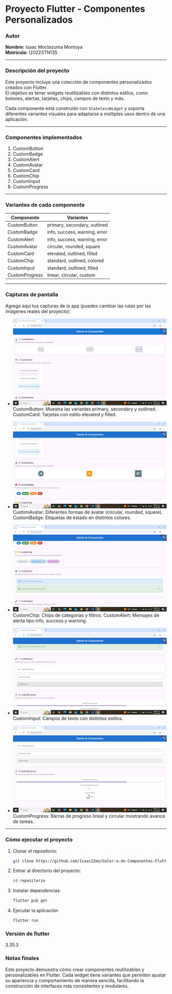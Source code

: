# Proyecto Flutter - Componentes Personalizados

### Autor

**Nombre:** Isaac Moctezuma Montoya  
**Matrícula:** I20223TN135

---

### Descripción del proyecto

Este proyecto incluye una colección de componentes personalizados creados con Flutter.  
El objetivo es tener widgets reutilizables con distintos estilos, como botones, alertas, tarjetas, chips, campos de texto y más.

Cada componente está construido con `StatelessWidget` y soporta diferentes variantes visuales para adaptarse a múltiples usos dentro de una aplicación.

---

### Componentes implementados

1. CustomButton  
2. CustomBadge  
3. CustomAlert  
4. CustomAvatar  
5. CustomCard  
6. CustomChip  
7. CustomInput  
8. CustomProgress

---

### Variantes de cada componente

| Componente     | Variantes                     |
| -------------- | ----------------------------- |
| CustomButton   | primary, secondary, outlined  |
| CustomBadge    | info, success, warning, error |
| CustomAlert    | info, success, warning, error |
| CustomAvatar   | circular, rounded, square     |
| CustomCard     | elevated, outlined, filled    |
| CustomChip     | standard, outlined, colored   |
| CustomInput    | standard, outlined, filled    |
| CustomProgress | linear, circular, custom      |

---

### Capturas de pantalla

Agrega aquí tus capturas de la app (puedes cambiar las rutas por las imágenes reales del proyecto):

* ![Screenshot 1](screenshots/screen1.png)
CustomButton: Muestra las variantes primary, secondary y outlined.
CustomCard: Tarjetas con estilo elevated y filled.

* ![Screenshot 2](screenshots/screen2.png)
CustomAvatar: Diferentes formas de avatar (circular, rounded, square).
CustomBadge: Etiquetas de estado en distintos colores.

* ![Screenshot 3](screenshots/screen3.png)
CustomChip: Chips de categorías y filtros.
CustomAlert: Mensajes de alerta tipo info, success y warning.

* ![Screenshot 4](screenshots/screen4.png)
CustomInput: Campos de texto con distintos estilos.

* ![Screenshot 5](screenshots/screen5.png)
CustomProgress: Barras de progreso lineal y circular mostrando avance de tareas.

---

### Cómo ejecutar el proyecto

1. Clonar el repositorio:

   ```bash
   git clone https://github.com/Isaac22mo/Galer-a-de-Componentes-Flutter.git

2. Entrar al directorio del proyecto:

    ```bash
    cd repositorio

3. Instalar dependencias:

    ```bash
    flutter pub get

4. Ejecutar la aplicación

     ```bash
     flutter run

### Versión de flutter 
 3.35.3

### Notas finales
Este proyecto demuestra cómo crear componentes reutilizables y personalizables en Flutter.
Cada widget tiene variantes que permiten ajustar su apariencia y comportamiento de manera sencilla, facilitando la construcción de interfaces más consistentes y modulares.